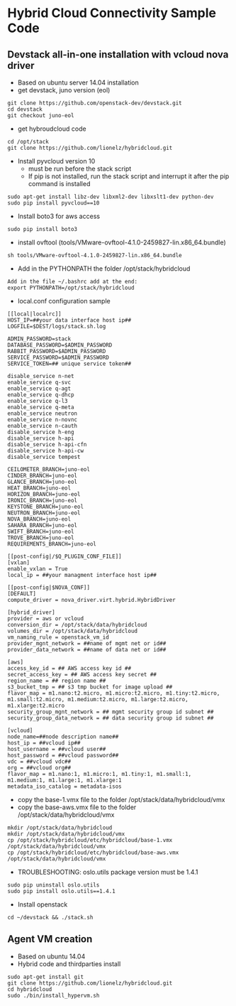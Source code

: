 # Hybrid Cloud Connectivity Sample Code 

## Devstack all-in-one installation with vcloud nova driver

- Based on ubuntu server 14.04 installation
- get devstack, juno version (eol)
```
git clone https://github.com/openstack-dev/devstack.git
cd devstack
git checkout juno-eol
```
- get hybroudcloud code
```
cd /opt/stack
git clone https://github.com/lionelz/hybridcloud.git
```
- Install pyvcloud version 10 
     - must be run before the stack script
     - If pip is not installed, run the stack script and interrupt it after the pip command is installed  
```
sudo apt-get install libz-dev libxml2-dev libxslt1-dev python-dev
sudo pip install pyvcloud==10
```
- Install boto3 for aws access 
```
sudo pip install boto3
```
- install ovftool (tools/VMware-ovftool-4.1.0-2459827-lin.x86_64.bundle)
```
sh tools/VMware-ovftool-4.1.0-2459827-lin.x86_64.bundle
```
- Add in the PYTHONPATH the folder /opt/stack/hybridcloud
```
Add in the file ~/.bashrc add at the end:
export PYTHONPATH=/opt/stack/hybridcloud
```
- local.conf configuration sample
```
[[local|localrc]]
HOST_IP=##your data interface host ip##
LOGFILE=$DEST/logs/stack.sh.log

ADMIN_PASSWORD=stack
DATABASE_PASSWORD=$ADMIN_PASSWORD
RABBIT_PASSWORD=$ADMIN_PASSWORD
SERVICE_PASSWORD=$ADMIN_PASSWORD
SERVICE_TOKEN=## unique service token##

disable_service n-net
enable_service q-svc
enable_service q-agt
enable_service q-dhcp
enable_service q-l3
enable_service q-meta
enable_service neutron
enable_service n-novnc
enable_service n-cauth
disable_service h-eng
disable_service h-api
disable_service h-api-cfn
disable_service h-api-cw
disable_service tempest

CEILOMETER_BRANCH=juno-eol
CINDER_BRANCH=juno-eol
GLANCE_BRANCH=juno-eol
HEAT_BRANCH=juno-eol
HORIZON_BRANCH=juno-eol
IRONIC_BRANCH=juno-eol
KEYSTONE_BRANCH=juno-eol
NEUTRON_BRANCH=juno-eol
NOVA_BRANCH=juno-eol
SAHARA_BRANCH=juno-eol
SWIFT_BRANCH=juno-eol
TROVE_BRANCH=juno-eol
REQUIREMENTS_BRANCH=juno-eol

[[post-config|/$Q_PLUGIN_CONF_FILE]]
[vxlan]
enable_vxlan = True
local_ip = ##your managment interface host ip##

[[post-config|$NOVA_CONF]]
[DEFAULT]
compute_driver = nova_driver.virt.hybrid.HybridDriver

[hybrid_driver]
provider = aws or vcloud
conversion_dir = /opt/stack/data/hybridcloud
volumes_dir = /opt/stack/data/hybridcloud
vm_naming_rule = openstack_vm_id
provider_mgnt_network = ##name of mgmt net or id##
provider_data_network = ##name of data net or id##

[aws]
access_key_id = ## AWS access key id ##
secret_access_key = ## AWS access key secret ##
region_name = ## region name ##
s3_bucket_tmp = ## s3 tmp bucket for image upload ##
flavor_map = m1.nano:t2.micro, m1.micro:t2.micro, m1.tiny:t2.micro, m1.small:t2.micro, m1.medium:t2.micro, m1.large:t2.micro, m1.xlarge:t2.micro
security_group_mgnt_network = ## mgmt security group id subnet ##
security_group_data_network = ## data security group id subnet ##

[vcloud]
node_name=##node description name##
host_ip = ##vcloud ip##
host_username = ##vcloud user##
host_password = ##vcloud password##
vdc = ##vcloud vdc##
org = ##vcloud org##
flavor_map = m1.nano:1, m1.micro:1, m1.tiny:1, m1.small:1, m1.medium:1, m1.large:1, m1.xlarge:1
metadata_iso_catalog = metadata-isos
```
- copy the base-1.vmx file to the folder /opt/stack/data/hybridcloud/vmx
- copy the base-aws.vmx file to the folder /opt/stack/data/hybridcloud/vmx
```
mkdir /opt/stack/data/hybridcloud
mkdir /opt/stack/data/hybridcloud/vmx
cp /opt/stack/hybridcloud/etc/hybridcloud/base-1.vmx /opt/stack/data/hybridcloud/vmx 
cp /opt/stack/hybridcloud/etc/hybridcloud/base-aws.vmx /opt/stack/data/hybridcloud/vmx 
```
- TROUBLESHOOTING: oslo.utils package version must be 1.4.1
```
sudo pip uninstall oslo.utils
sudo pip install oslo.utils==1.4.1
``` 
- Install openstack
``` 
cd ~/devstack && ./stack.sh
``` 

## Agent VM creation
- Based on ubuntu 14.04
- Hybrid code and thirdparties install
```
sudo apt-get install git
git clone https://github.com/lionelz/hybridcloud.git
cd hybridcloud
sudo ./bin/install_hypervm.sh
```


